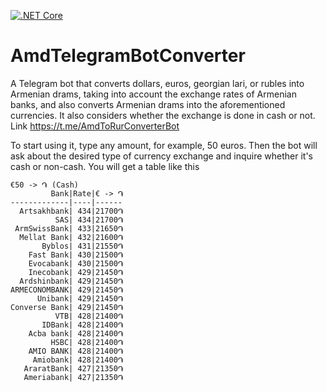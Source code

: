 [![.NET Core](https://github.com/IvanovAndrew/AmdConverterTelegramBot/actions/workflows/dotnet-desktop.yml/badge.svg?branch=master)](https://github.com/IvanovAndrew/AmdConverterTelegramBot/actions/workflows/dotnet-desktop.yml)

# AmdTelegramBotConverter

A Telegram bot that converts dollars, euros, georgian lari, or rubles into Armenian drams, taking into account the exchange rates of Armenian banks, and also converts Armenian drams into the aforementioned currencies. It also considers whether the exchange is done in cash or not.
Link https://t.me/AmdToRurConverterBot


To start using it, type any amount, for example, 50 euros. Then the bot will ask about the desired type of currency exchange and inquire whether it's cash or non-cash. You will get a table like this
```
€50 -> ֏ (Cash)
         Bank|Rate|€ -> ֏
-------------|----|------
  Artsakhbank| 434|21700֏
          SAS| 434|21700֏
 ArmSwissBank| 433|21650֏
  Mellat Bank| 432|21600֏
       Byblos| 431|21550֏
    Fast Bank| 430|21500֏
    Evocabank| 430|21500֏
    Inecobank| 429|21450֏
  Ardshinbank| 429|21450֏
ARMECONOMBANK| 429|21450֏
      Unibank| 429|21450֏
Converse Bank| 429|21450֏
          VTB| 428|21400֏
       IDBank| 428|21400֏
    Acba bank| 428|21400֏
         HSBC| 428|21400֏
    AMIO BANK| 428|21400֏
     Amiobank| 428|21400֏
   AraratBank| 427|21350֏
   Ameriabank| 427|21350֏
```
